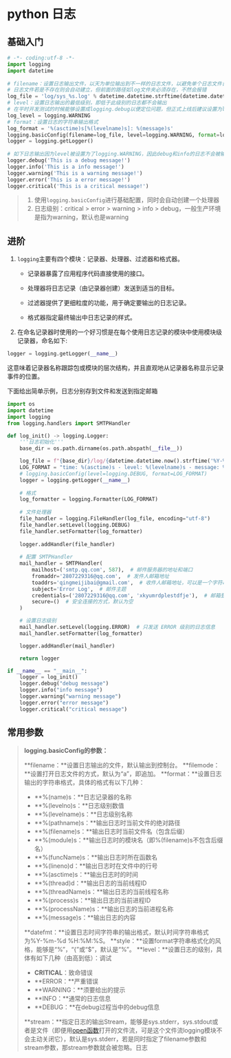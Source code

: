 # python 日志

## 基础入门

```python
# -*- coding:utf-8 -*-
import logging
import datetime
 
# filename：设置日志输出文件，以天为单位输出到不一样的日志文件，以避免单个日志文件日志信息过多，
# 日志文件若是不存在则会自动建立，但前面的路径如log文件夹必须存在，不然会报错
log_file = 'log/sys_%s.log' % datetime.datetime.strftime(datetime.datetime.now(), '%Y-%m-%d')
# level：设置日志输出的最低级别，即低于此级别的日志都不会输出
# 在平时开发测试的时候能够设置成logging.debug以便定位问题，但正式上线后建议设置为logging.WARNING，既能够下降系统I/O的负荷，也能够避免输出过多的无用日志信息
log_level = logging.WARNING
# format：设置日志的字符串输出格式
log_format = '%(asctime)s[%(levelname)s]: %(message)s'
logging.basicConfig(filename=log_file, level=logging.WARNING, format=log_format)
logger = logging.getLogger()
 
# 如下日志输出因为level被设置为了logging.WARNING，因此debug和info的日志不会被输出
logger.debug('This is a debug message!')
logger.info('This is a info message!')
logger.warning('This is a warning message!')
logger.error('This is a error message!')
logger.critical('This is a critical message!')
```

> 1. 使用`logging.basicConfig`进行基础配置，同时会自动创建一个处理器
> 2. 日志级别：critical > error > warning > info > debug，一般生产环境是指为warning，默认也是warning

## 进阶

1. `logging`主要有四个模块：记录器、处理器、过滤器和格式器。

   - 记录器暴露了应用程序代码直接使用的接口。

   - 处理器将日志记录（由记录器创建）发送到适当的目标。

   - 过滤器提供了更细粒度的功能，用于确定要输出的日志记录。

   - 格式器指定最终输出中日志记录的样式。

2. 在命名记录器时使用的一个好习惯是在每个使用日志记录的模块中使用模块级记录器，命名如下:

```python
logger = logging.getLogger(__name__)
```

这意味着记录器名称跟踪包或模块的层次结构，并且直观地从记录器名称显示记录事件的位置。

下面给出简单示例，日志分别存到文件和发送到指定邮箱

```python
import os
import datetime
import logging
from logging.handlers import SMTPHandler

def log_init() -> logging.Logger:
    '''日志初始化'''
    base_dir = os.path.dirname(os.path.abspath(__file__))

    log_file = f"{base_dir}/log/{datetime.datetime.now().strftime('%Y-%m-%d')}.log"
    LOG_FORMAT = "time: %(asctime)s - level: %(levelname)s - message: %(message)s"
    # logging.basicConfig(level=logging.DEBUG, format=LOG_FORMAT)
    logger = logging.getLogger(__name__)
    
    # 格式
    log_formatter = logging.Formatter(LOG_FORMAT)
    
    # 文件处理器
    file_handler = logging.FileHandler(log_file, encoding="utf-8")
    file_handler.setLevel(logging.DEBUG)
    file_handler.setFormatter(log_formatter)
    
    logger.addHandler(file_handler)
    
    # 配置 SMTPHandler
    mail_handler = SMTPHandler(
        mailhost=('smtp.qq.com', 587),  # 邮件服务器的地址和端口
        fromaddr='2807229316@qq.com',  # 发件人邮箱地址
        toaddrs='qingmeijibai@gmail.com',  # 收件人邮箱地址，可以是一个字符串或一个列表
        subject='Error Log',  # 邮件主题
        credentials=('2807229316@qq.com', 'xkyumrdplestdfje'),  # 邮箱登录凭证，用户名和密码
        secure=()  # 安全连接的方式，默认为空
    )

    # 设置日志级别
    mail_handler.setLevel(logging.ERROR)  # 只发送 ERROR 级别的日志信息
    mail_handler.setFormatter(log_formatter)

    logger.addHandler(mail_handler)

    return logger

if __name__ == "__main__":
    logger = log_init()
    logger.debug("debug message")
    logger.info("info message")
    logger.warning("warning message")
    logger.error("error message")
    logger.critical("critical message")
```

## 常用参数

> **logging.basicConfig的参数：**
>
> **filename：**设置日志输出的文件，默认输出到控制台。
> **filemode：**设置打开日志文件的方式，默认为“a”，即追加。
> **format：**设置日志输出的字符串格式，具体的格式有以下几种：
>
> - **%(name)s：**日志记录器的名称
> - **%(levelno)s：**日志级别数值
> - **%(levelname)s：**日志级别名称
> - **%(pathname)s：**输出日志时当前文件的绝对路径
> - **%(filename)s：**输出日志时当前文件名（包含后缀）
> - **%(module)s：**输出日志时的模块名（即%(filename)s不包含后缀名）
> - **%(funcName)s：**输出日志时所在函数名
> - **%(lineno)d：**输出日志时在文件中的行号
> - **%(asctime)s：**输出日志时的时间
> - **%(thread)d：**输出日志的当前线程ID
> - **%(threadName)s：**输出日志的当前线程名称
> - **%(process)s：**输出日志的当前进程ID
> - **%(processName)s：**输出日志的当前进程名称
> - **%(message)s：**输出日志的内容
>
> **datefmt：**设置日志时间字符串的输出格式，默认时间字符串格式为%Y-%m-%d %H:%M:%S。
> **style：**设置format字符串格式化的风格，能够是“%”，“{”或“$”，默认是“%”。
> **level：**设置日志的级别，具体有如下几种（由高到低）：调试
>
> - **CRITICAL**：致命错误
> - **ERROR：**严重错误
> - **WARNING：**须要给出的提示
> - **INFO：**通常的日志信息
> - **DEBUG：**在debug过程当中的debug信息
>
> **stream：**指定日志的输出Stream，能够是sys.stderr，sys.stdout或者是文件（即便用[open函数](https://so.csdn.net/so/search?q=open函数&spm=1001.2101.3001.7020)打开的文件流，可是这个文件流logging模块不会主动关闭它），默认是sys.stderr，若是同时指定了filename参数和stream参数，那stream参数就会被忽略。日志